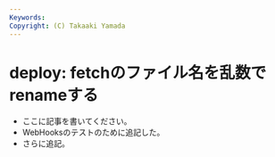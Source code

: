 ```yaml
---
Keywords: 
Copyright: (C) Takaaki Yamada
---
```


# deploy: fetchのファイル名を乱数でrenameする

* ここに記事を書いてください。
* WebHooksのテストのために追記した。
* さらに追記。

